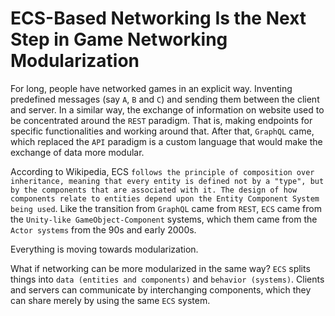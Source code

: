 # ECS-Based Networking Is the Next Step in Game Networking Modularization

For long, people have networked games in an explicit way. Inventing predefined messages (say `A`, `B` and `C`) and sending them between the client and server. In a similar way, the exchange of information on website used to be concentrated around the `REST` paradigm. That is, making endpoints for specific functionalities and working around that. After that, `GraphQL` came, which replaced the `API` paradigm is a custom language that would make the exchange of data more modular.

According to Wikipedia, ECS `follows the principle of composition over inheritance, meaning that every entity is defined not by a "type", but by the components that are associated with it. The design of how components relate to entities depend upon the Entity Component System being used`. Like the transition from `GraphQL` came from `REST`, `ECS` came from the `Unity-like GameObject-Component` systems, which them came from the `Actor systems` from the 90s and early 2000s.

Everything is moving towards modularization.

What if networking can be more modularized in the same way? `ECS` splits things into `data (entities and components)` and `behavior (systems)`. Clients and servers can communicate by interchanging components, which they can share merely by using the same `ECS` system.
